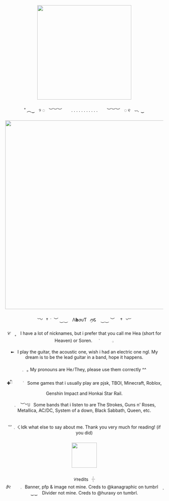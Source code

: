 <div align="center">
  <img height="300" src="https://media.discordapp.net/attachments/1073707639130820670/1407144430183645284/image.png?ex=68a5b19f&is=68a4601f&hm=96281690779b4137434f2ee0cabd7f71f1b59f4a487ca26d4f408d7df2a8868c&=&format=webp&quality=lossless"  />
</div>

###

<p align="center">˚ ︵‿ㅤ୨ ◌ㅤ︶︶︶ㅤ ㅤ. . . . . . . . . . . ㅤㅤ︶︶︶ㅤ◌ ୧ㅤ⌣◟‿</p>

###

<div align="center">
  <img height="600" src="https://media.discordapp.net/attachments/1073707639130820670/1407144303976775762/image.png?ex=68a5b181&is=68a46001&hm=c6a777910b9df83fb06fc6dac8dedb94c9d6374adf7e4330b538cb34d8c73309&=&format=webp&quality=lossless"  />
</div>

###

<p align="center">͝ ꒡⠀† ݁ ⠀︶ ⏝⏝ ⠀Λ𝗯ꪮᴜƬ⠀ꪑᏋ⠀ ⏝⏝ ︶⠀ ݁ †⠀꒡ ͝</p>

###

<p align="center">𝒞　˳　I have a lot of nicknames, but i prefer that you call me Hea (short for Heaven) or Soren. ⠀ ݁⠀⠀⠀⠀ 𓂂<br><br>➼⠀I play the guitar, the acoustic one, wish i had an electric one ngl. My dream is to be the lead guitar in a band, hope it happens.<br><br>𓈒⠀｡ My pronouns are HeﾉThey, please use them correctly ^^<br><br>✚ིㅤㅤ ݃ ㅤSome games that i usually play are pjsk, TBOI, Minecraft, Roblox, Genshin Impact and Honkai Star Rail.<br><br>﹒⠀︶꒡꒤⠀Some bands that i listen to are The Strokes, Guns n' Roses, Metallica, AC/DC, System of a down, Black Sabbath, Queen, etc.<br><br><br>⺌﹒ㄑIdk what else to say about me. Thank you very much for reading! (if you did)</p>

###

<div align="center">
  <img height="80" src="https://media.discordapp.net/attachments/1073707639130820670/1407494030610403328/image.png?ex=68a64e76&is=68a4fcf6&hm=e2a308090752717cf5eebd01743948285231c3ea45f5e1c825079f513bef74a0&=&format=webp&quality=lossless&width=1318&height=169"  />
</div>

###

<p align="center">𝒞redits⠀𓏶<br> 𝜗୧⠀⠀⠀𓈒⠀Banner, pfp & image not mine. Creds to @kanagraphic on tumbrl ۪<br>‿‿ Divider not mine. Creds to @huraxy on tumbrl.</p>

###
